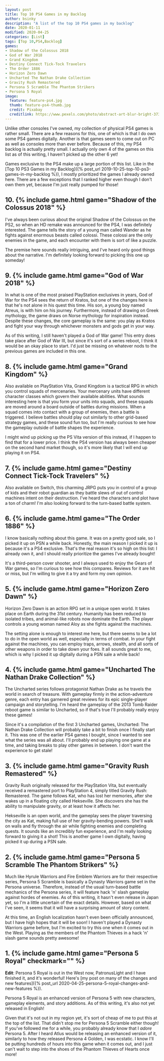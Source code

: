 ```yaml
---
layout: post
title: Top 10 PS4 Games in my Backlog
author: bsinky
description: "A list of the top 10 PS4 games in my backlog"
date: 2020-01-11
modified: 2020-04-25
categories: [List]
tags: [Top 10,PS4,Backlog]
games:
- Shadow of the Colossus 2018
- God of War 2018
- Grand Kingdom
- Destiny Connect Tick-Tock Travelers
- The Order 1886
- Horizon Zero Dawn
- Uncharted The Nathan Drake Collection
- Gravity Rush Remastered
- Persona 5 Scramble The Phantom Strikers
- Persona 5 Royal
image:
  feature: feature-ps4.jpg
  thumb: feature-ps4-thumb.jpg
  credit: Pixabay
  creditlink: https://www.pexels.com/photo/abstract-art-blur-bright-373543/
---
```


Unlike other consoles I've owned, my collection of physical PS4 games is rather
small. There are a few reasons for this, one of which is that I do own some PS4
games digitally. Another is that games seem to come out on PC as well as
consoles more than ever before. Because of this, my PS4 backlog is actually
pretty small. I actually only own 4 of the games on this list as of this
writing, I haven't picked up the other 6 yet!

<!--more-->

Games exclusive to the PS4 make up a large portion of this list. Like in the
[Top 10 PS3 Games in my Backlog]({% post_url
2019-10-25-top-10-ps3-games-in-my-backlog %}), I mostly prioritized the games I
already owned here. There are a few exceptions that I ranked higher even though
I don't own them yet, because I'm just really pumped for those!

## 10. {% include game.html game="Shadow of the Colossus 2018" %}

I've always been curious about the original Shadow of the Colossus on the PS2,
so when an HD remake was announced for the PS4, I was definitely interested. The
game tells the story of a young man called Wander as he fights against enormous
beasts called colossi. These colossi are the only enemies in the game, and each
encounter with them is sort of like a puzzle.

The premise here sounds really intriguing, and I've heard only good things about
the narrative. I'm definitely looking forward to picking this one up someday!

## 9. {% include game.html game="God of War 2018" %}

In what is one of the most praised PlayStation exclusives in years, God of War
for the PS4 sees the return of Kratos, but one of the changes here is that he's
not alone in his quest this time. His son, a young boy named Atreus, is with him
on his journey. Furthermore, instead of drawing on Greek mythology, the game
draws on Norse mythology for inspiration instead. Despite these changes, the
core gameplay is the same: you play as Kratos and fight your way through
whichever monsters and gods get in your way.

As of this writing, I still haven't played a God of War game! This entry does
take place after God of War III, but since it's sort of a series reboot, I think
it would be an okay place to start. I'd just be missing on whatever nods to the
previous games are included in this one.

## 8. {% include game.html game="Grand Kingdom" %}

Also available on PlayStation Vita, Grand Kingdom is a tactical RPG in which you
control squads of mercenaries. Your mercenary units have different character
classes which govern their available abilities. What sounds interesting here is
that you form your units into squads, and these squads are moved around a board
outside of battles during missions. When a squad comes into contact with a group
of enemies, then a battle is triggered. I believe battles should play out
similarly to other grid-based strategy games, and these sound fun too, but I'm
really curious to see how the gameplay outside of battle shapes the experience.

I might wind up picking up the PS Vita version of this instead, if I happen to
find that for a lower price. I think the PS4 version has always been cheaper on
the second hand market though, so it's more likely that I will end up playing it
on PS4.

## 7. {% include game.html game="Destiny Connect Tick-Tock Travelers" %}

Also available on Switch, this charming JRPG puts you in control of a group of
kids and their robot guardian as they battle slews of out of control machines
intent on their destruction. I've heard the characters and plot have a ton of
charm! I'm also looking forward to the turn-based battle system.

## 6. {% include game.html game="The Order 1886" %}

I know basically nothing about this game. It was on a pretty good sale, so I
picked it up on PSN a while back. Honestly, the main reason I picked it up is
because it's a PS4 exclusive. That's the real reason it's so high on this list:
I already own it, and I should really prioritize the games I've already bought!

It's a third-person cover shooter, and I always used to enjoy the Gears of War
games, so I'm curious to see how this compares. Reviews for it are hit or miss,
but I'm willing to give it a try and form my own opinion.

## 5. {% include game.html game="Horizon Zero Dawn" %}

Horizon Zero Dawn is an action RPG set in a unique open world. It takes place on
Earth during the 31st century. Humanity has been reduced to isolated tribes, and
animal-like robots now dominate the Earth. The player controls a young woman
named Aloy as she fights against the machines.

The setting alone is enough to interest me here, but there seems to be a lot to
do in the open world as well, especially in terms of combat. In your fight
against the machines, you can employ traps, arrows, stealth, and all sorts of
other weapons in order to take down your foes. It all sounds great to me, which
is why I picked it up digitally during a PSN sale a while back!

## 4. {% include game.html game="Uncharted The Nathan Drake Collection" %}

The Uncharted series follows protagonist Nathan Drake as he travels the world in
search of treasure. With gameplay firmly in the action-adventure genre, each
entry has garnered great reviews for its epic single-player campaign and
storytelling. I'm heard the gameplay of the 2013 Tomb Raider reboot game is
similar to Uncharted, so if that's true I'll probably really enjoy these games!

Since it's a compilation of the first 3 Uncharted games, Uncharted: The Nathan
Drake Collection will probably take a bit to finish once I finally start it.
This was one of the earlier PS4 games I bought, since I wanted to see what the
series was all about. I'll probably end up playing one game at a time, and
taking breaks to play other games in between. I don't want the experience to get
stale!

## 3. {% include game.html game="Gravity Rush Remastered" %}

Gravity Rush originally released for the PlayStation Vita, but eventually
received a remastered port to PlayStation 4, simply titled Gravity Rush:
Remastered. The game follows Kat, who has lost her memories, after she wakes up
in a floating city called Hekseville. She discovers she has the ability to
manipulate gravity, or at least how it affects her.

Hekseville is an open world, and the gameplay sees the player traversing the
city as Kat, making full use of her gravity-bending powers. She'll walk on walls
and fly through the air while fighting enemies and completing quests. It sounds
like an incredibly fun experience, and I'm really looking forward to giving it a
shot! This is another game I own digitally, having picked it up during a PSN
sale.

## 2. {% include game.html game="Persona 5 Scramble The Phantom Strikers" %}

Much like Hyrule Warriors and Fire Emblem Warriors are for their respective
series, Persona 5 Scramble is basically a Dynasty Warriors game set in the
Persona universe. Therefore, instead of the usual turn-based battle mechanics of
the Persona series, it will feature hack 'n' slash gameplay against hordes of
enemies. As of this writing, it hasn't even release in Japan yet, so I'm a
little uncertain of the exact details. However, based on what I've seen, it
seems that it will have a surprising amount of story content.

At this time, an English localization hasn't even been officially announced, but
I have high hopes that it will be soon! I haven't played a Dynasty Warriors game
before, but I'm excited to try this one when it comes out in the West. Playing
as the members of the Phantom Thieves in a hack 'n' slash game sounds pretty
awesome!

## 1. {% include game.html game="Persona 5 Royal" checkmark="" %}

**Edit**: Persona 5 Royal is out in the West now, PatronusLight and I have
finished it, and it's wonderful! Here's [my post on many of the changes and new
features]({% post_url 2020-04-25-persona-5-royal-changes-and-new-features %}).

Persona 5 Royal is an enhanced version of Persona 5 with new characters,
gameplay elements, and story additions. As of this writing, it's also not yet
released in English!

Given that it's not out in my region yet, it's sort of cheap of me to put this
at the top of the list. That didn't stop me for Persona 5 Scramble either
though! If you've followed me for a while, you probably already know that I
*adore* Persona 5. After I heard Atlus would be releasing an enhanced version of
it, similarly to how they released Persona 4 Golden, I was ecstatic. I know I'll
be putting hundreds of hours into this game when it comes out, and I just can't
wait to step into the shoes of the Phantom Thieves of Hearts once more!
